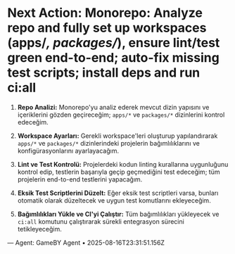 # Next Action: Monorepo: Analyze repo and fully set up workspaces (apps/*, packages/*), ensure lint/test green end-to-end; auto-fix missing test scripts; install deps and run ci:all

1. **Repo Analizi:** Monorepo'yu analiz ederek mevcut dizin yapısını ve içeriklerini gözden geçireceğim; `apps/*` ve `packages/*` dizinlerini kontrol edeceğim.

2. **Workspace Ayarları:** Gerekli workspace'leri oluşturup yapılandırarak `apps/*` ve `packages/*` dizinlerindeki projelerin bağımlılıklarını ve konfigürasyonlarını ayarlayacağım.

3. **Lint ve Test Kontrolü:** Projelerdeki kodun linting kurallarına uygunluğunu kontrol edip, testlerin başarıyla geçip geçmediğini test edeceğim; tüm projelerin end-to-end testlerini yapacağım.

4. **Eksik Test Scriptlerini Düzelt:** Eğer eksik test scriptleri varsa, bunları otomatik olarak düzeltecek ve uygun test komutlarını ekleyeceğim.

5. **Bağımlılıkları Yükle ve CI'yi Çalıştır:** Tüm bağımlılıkları yükleyecek ve `ci:all` komutunu çalıştırarak sürekli entegrasyon sürecini tetikleyeceğim.

— Agent: GameBY Agent • 2025-08-16T23:31:51.156Z
